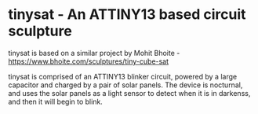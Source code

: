 # tinysat - An ATTINY13 based circuit sculpture

tinysat is based on a similar project by Mohit Bhoite - https://www.bhoite.com/sculptures/tiny-cube-sat

tinysat is comprised of an ATTINY13 blinker circuit, powered by a large capacitor and charged by a pair of solar panels. 
The device is nocturnal, and uses the solar panels as a light sensor to detect when it is in darkenss, and then it will begin to blink. 